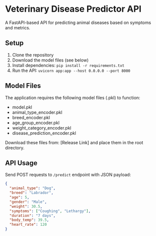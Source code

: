 # Veterinary Disease Predictor API

A FastAPI-based API for predicting animal diseases based on symptoms and metrics.

## Setup

1. Clone the repository
2. Download the model files (see below)
3. Install dependencies: `pip install -r requirements.txt`
4. Run the API: `uvicorn app:app --host 0.0.0.0 --port 8000`

## Model Files

The application requires the following model files (.pkl) to function:
- model.pkl
- animal_type_encoder.pkl
- breed_encoder.pkl
- age_group_encoder.pkl
- weight_category_encoder.pkl
- disease_prediction_encoder.pkl

Download these files from: [Release Link] and place them in the root directory.

## API Usage

Send POST requests to `/predict` endpoint with JSON payload:

```json
{
  "animal_type": "Dog",
  "breed": "Labrador",
  "age": 5,
  "gender": "Male",
  "weight": 30.5,
  "symptoms": ["Coughing", "Lethargy"],
  "duration": "7 days",
  "body_temp": 39.5,
  "heart_rate": 120
}